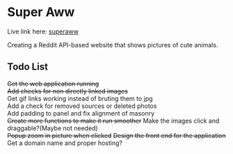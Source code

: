 # Super Aww
Live link here: [superaww](https://jpaik.github.io/superaww)  

Creating a Reddit API-based website that shows pictures of cute animals.  

## Todo List
~~Get the web application running~~  
~~Add checks for non directly linked images~~  
Get gif links working instead of bruting them to jpg  
Add a check for removed sources or deleted photos  
Add padding to panel and fix alignment of masonry  
~~Create more functions to make it run smoother~~
Make the images click and draggable?(Maybe not needed)  
~~Popup zoom in picture when clicked~~
~~Design the front end for the application~~
Get a domain name and proper hosting?  

